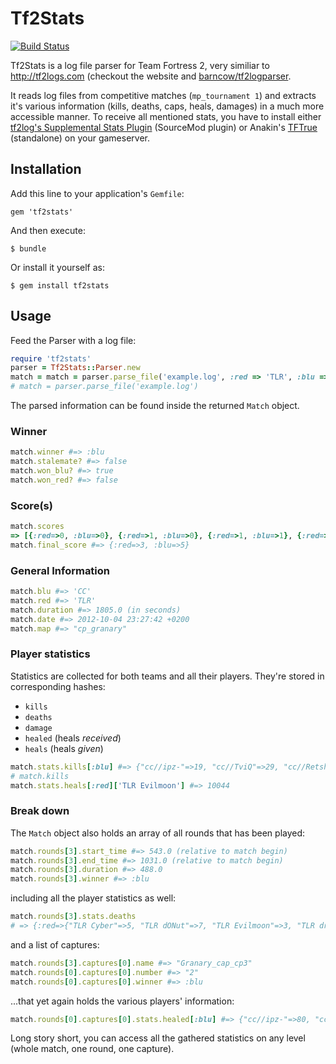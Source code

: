 # Tf2Stats
[![Build Status](https://secure.travis-ci.org/nTraum/tf2stats.png)](http://travis-ci.org/nTraum/tf2stats)

Tf2Stats is a log file parser for Team Fortress 2, very similiar to http://tf2logs.com (checkout the website and [barncow/tf2logparser](https://github.com/barncow/tf2logparser).

It reads log files from competitive matches (`mp_tournament 1`) and extracts it's various information (kills, deaths, caps, heals, damages) in a much more accessible manner. To receive all mentioned stats, you have to install either [tf2log's Supplemental Stats Plugin](http://tf2logs.com/plugins) (SourceMod plugin) or Anakin's [TFTrue](http://tftrue.redline-utilities.net/) (standalone) on your gameserver.

## Installation

Add this line to your application's `Gemfile`:

    gem 'tf2stats'

And then execute:

    $ bundle

Or install it yourself as:

    $ gem install tf2stats

## Usage

Feed the Parser with a log file:

```ruby
require 'tf2stats'
parser = Tf2Stats::Parser.new
match = match = parser.parse_file('example.log', :red => 'TLR', :blu => 'CC', :map => 'cp_granary')
# match = parser.parse_file('example.log')
```

The parsed information can be found inside the returned `Match` object.

### Winner
```ruby
match.winner #=> :blu
match.stalemate? #=> false
match.won_blu? #=> true
match.won_red? #=> false
```

### Score(s)
```ruby
match.scores
=> [{:red=>0, :blu=>0}, {:red=>1, :blu=>0}, {:red=>1, :blu=>1}, {:red=>1, :blu=>2}, {:red=>1, :blu=>3}, {:red=>2, :blu=>3}, {:red=>3, :blu=>3}, {:red=>3, :blu=>4}, {:red=>3, :blu=>5}]
match.final_score #=> {:red=>3, :blu=>5}
```
### General Information
```ruby
match.blu #=> 'CC'
match.red #=> 'TLR'
match.duration #=> 1805.0 (in seconds)
match.date #=> 2012-10-04 23:27:42 +0200
match.map #=> "cp_granary"
```

### Player statistics
Statistics are collected for both teams and all their players. They're stored in corresponding hashes:
* `kills`
* `deaths`
* `damage`
* `healed` (heals *received*)
* `heals` (heals *given*)

```ruby
match.stats.kills[:blu] #=> {"cc//ipz-"=>19, "cc//TviQ"=>29, "cc//Retsh0ck"=>25, "cc//smZI"=>22, "cc//minimoose"=>21}
# match.kills
match.stats.heals[:red]['TLR Evilmoon'] #=> 10044
```

### Break down
The `Match` object also holds an array of all rounds that has been played:

```ruby
match.rounds[3].start_time #=> 543.0 (relative to match begin)
match.rounds[3].end_time #=> 1031.0 (relative to match begin)
match.rounds[3].duration #=> 488.0
match.rounds[3].winner #=> :blu
```

including all the player statistics as well:
```ruby
match.rounds[3].stats.deaths
# => {:red=>{"TLR Cyber"=>5, "TLR dONut"=>7, "TLR Evilmoon"=>3, "TLR droso"=>6, "TLR HYS"=>7, "TLR Traxantic"=>6}, :blu=>{"cc//Retsh0ck"=>5, "cc//minimoose"=>6, "cc//smZI"=>5, "cc//TviQ"=>8, "cc//ipz-"=>2, "cc//Admirable"=>1}}
```

and a list of captures:
```ruby
match.rounds[3].captures[0].name #=> "Granary_cap_cp3"
match.rounds[0].captures[0].number #=> "2"
match.rounds[0].captures[0].winner #=> :blu
```

...that yet again holds the various players' information:
```ruby
match.rounds[0].captures[0].stats.healed[:blu] #=> {"cc//ipz-"=>80, "cc//minimoose"=>43, "cc//Retsh0ck"=>49}
```

Long story short, you can access all the gathered statistics on any level (whole match, one round, one capture).